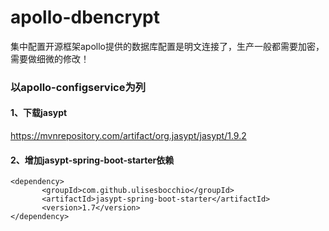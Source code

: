 # apollo-dbencrypt
集中配置开源框架apollo提供的数据库配置是明文连接了，生产一般都需要加密，需要做细微的修改！

### 以apollo-configservice为列
#### 1、下载jasypt
https://mvnrepository.com/artifact/org.jasypt/jasypt/1.9.2

#### 2、增加jasypt-spring-boot-starter依赖
 ```
 <dependency>
		<groupId>com.github.ulisesbocchio</groupId>
		<artifactId>jasypt-spring-boot-starter</artifactId>
		<version>1.7</version>
 </dependency>
 ```
